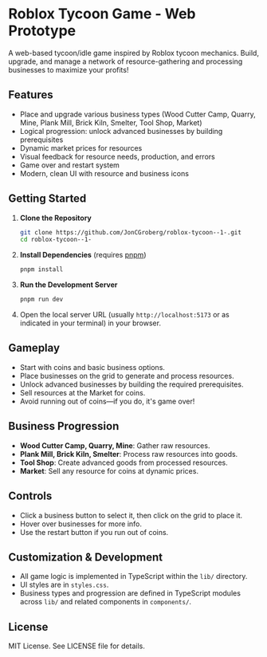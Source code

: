 # Roblox Tycoon Game - Web Prototype

A web-based tycoon/idle game inspired by Roblox tycoon mechanics. Build, upgrade, and manage a network of resource-gathering and processing businesses to maximize your profits!

## Features
- Place and upgrade various business types (Wood Cutter Camp, Quarry, Mine, Plank Mill, Brick Kiln, Smelter, Tool Shop, Market)
- Logical progression: unlock advanced businesses by building prerequisites
- Dynamic market prices for resources
- Visual feedback for resource needs, production, and errors
- Game over and restart system
- Modern, clean UI with resource and business icons

## Getting Started

1. **Clone the Repository**
   ```sh
   git clone https://github.com/JonCGroberg/roblox-tycoon--1-.git
   cd roblox-tycoon--1-
   ```
2. **Install Dependencies** (requires [pnpm](https://pnpm.io/))
   ```sh
   pnpm install
   ```
3. **Run the Development Server**
   ```sh
   pnpm run dev
   ```
4. Open the local server URL (usually `http://localhost:5173` or as indicated in your terminal) in your browser.

## Gameplay
- Start with coins and basic business options.
- Place businesses on the grid to generate and process resources.
- Unlock advanced businesses by building the required prerequisites.
- Sell resources at the Market for coins.
- Avoid running out of coins—if you do, it's game over!

## Business Progression
- **Wood Cutter Camp, Quarry, Mine**: Gather raw resources.
- **Plank Mill, Brick Kiln, Smelter**: Process raw resources into goods.
- **Tool Shop**: Create advanced goods from processed resources.
- **Market**: Sell any resource for coins at dynamic prices.

## Controls
- Click a business button to select it, then click on the grid to place it.
- Hover over businesses for more info.
- Use the restart button if you run out of coins.

## Customization & Development
- All game logic is implemented in TypeScript within the `lib/` directory.
- UI styles are in `styles.css`.
- Business types and progression are defined in TypeScript modules across `lib/` and related components in `components/`.

## License
MIT License. See LICENSE file for details.
